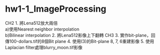 # hw1-1_ImageProcessing
CH2
	1. 將Lena512放大兩倍  
		a)使用Nearest neighbor interpolation  
		b)Bilinear interpolation
	2. 將Lena512影像上下翻轉
CH3
	3. 實作bit-plane，回傳100-dollars.tif的8個Bit plane
	4. 使用(3)的Bit-plane 8, 7, 6重建影像
	5. 使用Laplacian filter處理blurry_moon.tif影像
